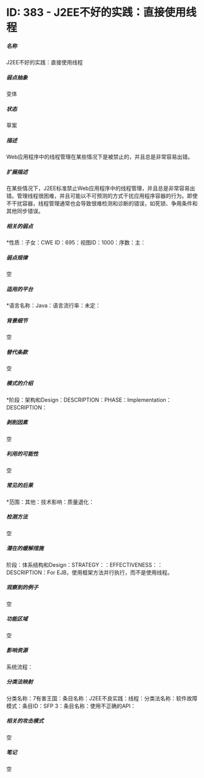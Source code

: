# ID: 383 - J2EE不好的实践：直接使用线程
<h5>名称</h5>J2EE不好的实践：直接使用线程
<h5>弱点抽象</h5>变体
<h5>状态</h5>草案
<h5>描述</h5>Web应用程序中的线程管理在某些情况下是被禁止的，并且总是非常容易出错。
<h5>扩展描述</h5>在某些情况下，J2EE标准禁止Web应用程序中的线程管理，并且总是非常容易出错。管理线程很困难，并且可能以不可预测的方式干扰应用程序容器的行为。即使不干扰容器，线程管理通常也会导致很难检测和诊断的错误，如死锁、争用条件和其他同步错误。
<h5>相关的弱点</h5>*性质：子女：CWE ID：695：视图ID：1000：序数：主：
<h5>弱点规律</h5>空
<h5>适用的平台</h5>*语言名称：Java：语言流行率：未定：
<h5>背景细节</h5>空
<h5>替代条款</h5>空
<h5>模式的介绍</h5>*阶段：架构和Design：DESCRIPTION：PHASE：Implementation：DESCRIPTION：
<h5>剥削因素</h5>空
<h5>利用的可能性</h5>空
<h5>常见的后果</h5>*范围：其他：技术影响：质量退化：
<h5>检测方法</h5>空
<h5>潜在的缓解措施</h5>阶段：体系结构和Design：STRATEGY：：EFFECTIVENESS：：DESCRIPTION：For EJB，使用框架方法并行执行，而不是使用线程。
<h5>观察到的例子</h5>空
<h5>功能区域</h5>空
<h5>影响资源</h5>系统流程：
<h5>分类法映射</h5>分类名称：7有害王国：条目名称：J2EE不良实践：线程：分类法名称：软件故障模式：条目ID：SFP 3：条目名称：使用不正确的API：
<h5>相关的攻击模式</h5>空
<h5>笔记</h5>空

